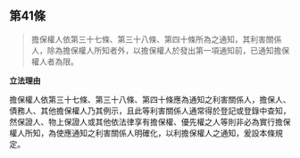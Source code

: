 ## 第41條　

>擔保權人依第三十七條、第三十八條、第四十條所為之通知，其利害關係人，除為擔保權人所知者外，以擔保權人於發出第一項通知前，已通知擔保權人者為限。

**立法理由**

擔保權人依第三十七條、第三十八條、第四十條應為通知之利害關係人，擔保人、債務人、其他擔保權人乃其例示，且此等利害關係人通常得於登記或登錄中查知，然保證人、物上保證人或其他依法律享有擔保權、優先權之人等則非必為實行擔保權人所知，為使應通知之利害關係人明確化，以利擔保權人之通知，爰設本條規定。
